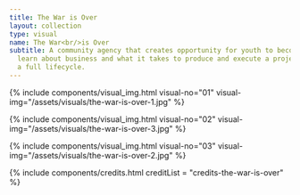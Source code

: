 ```yaml
---
title: The War is Over
layout: collection
type: visual
name: The War<br/>is Over
subtitle: A community agency that creates opportunity for youth to become entrepreneurs,
  learn about business and what it takes to produce and execute a project through
  a full lifecycle.
---
```


{% 	include components/visual_img.html 
	visual-no="01"
	visual-img="/assets/visuals/the-war-is-over-1.jpg"
%}

{% 	include components/visual_img.html 
	visual-no="02"
	visual-img="/assets/visuals/the-war-is-over-3.jpg"
%}

{% 	include components/visual_img.html 
	visual-no="03"
	visual-img="/assets/visuals/the-war-is-over-2.jpg"
%}

{%	include components/credits.html
	creditList = "credits-the-war-is-over"
%}